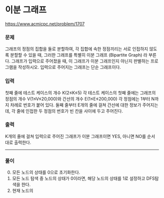 ﻿# 이분 그래프

https://www.acmicpc.net/problem/1707


### 문제

 그래프의 정점의 집합을 둘로 분할하여, 각 집합에 속한 정점끼리는 서로 인접하지 않도록 분할할 수 있을 때, 그러한 그래프를 특별히 이분 그래프 (Bipartite Graph) 라 부른다.
 그래프가 입력으로 주어졌을 때, 이 그래프가 이분 그래프인지 아닌지 판별하는 프로그램을 작성하시오. 
 입력으로 주어지는 그래프는 단순 그래프이다.


### 입력 

 첫째 줄에 테스트 케이스의 개수 K(2≤K≤5)
 각 테스트 케이스의 첫째 줄에는 그래프의 정점의 개수 V(1≤V≤20,000)와 간선의 개수 E(1≤E≤200,000)
 각 정점에는 1부터 N까지 차례로 번호가 붙어 있다.
 둘째 줄부터 E개의 줄에 걸쳐 간선에 대한 정보가 주어지는데, 각 줄에 인접한 두 정점의 번호가 빈 칸을 사이에 두고 주어진다.

### 출력

 K개의 줄에 걸쳐 입력으로 주어진 그래프가 이분 그래프이면 YES, 아니면 NO를 순서대로 출력한다.

-------------

### 풀이 

0. 모든 노드의 상태를 0으로 초기화한다.
1. 모든 노드 탐색 중 노드의 상태가 0이라면, 해당 노드의 상태를 1로 설정하고 DFS탐색을 한다.
2. 현재 노드의